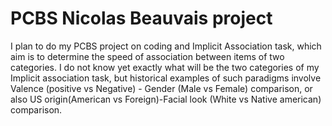 # PCBS Nicolas Beauvais project

I plan to do my PCBS project on coding and Implicit Association task, which aim is to determine the speed of association between items of two categories. I do not know yet exactly what will be the two categories of my Implicit association task, but historical examples of such paradigms involve Valence (positive vs Negative) - Gender (Male vs Female) comparison, or also US origin(American vs Foreign)-Facial look (White vs Native american) comparison.
